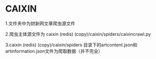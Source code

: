 # CAIXIN
1.文件夹中为财新网文章爬虫源文件

2.爬虫主体源文件为 caixin (redis) (copy)/caixin/spiders/caixincrawl.py

3.caixin (redis) (copy)/caixin/spiders 目录下的artcontent.json和artinformation.json文件为爬取数据（并不完全）
